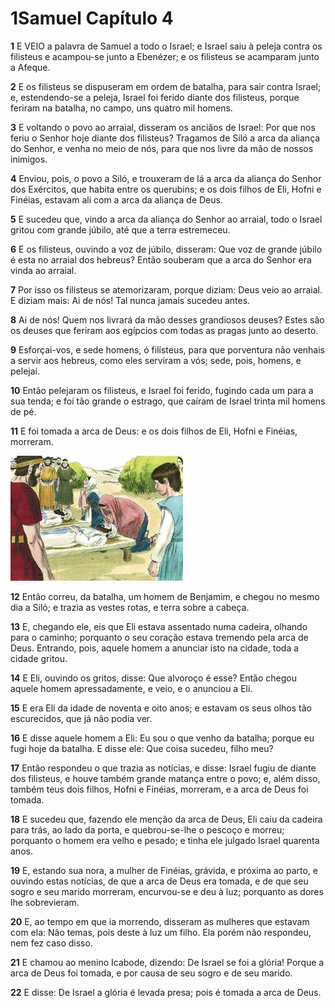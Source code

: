 # 1Samuel Capítulo 4

**1** 	E VEIO a palavra de Samuel a todo o Israel; e Israel saiu à peleja contra os filisteus e acampou-se junto a Ebenézer; e os filisteus se acamparam junto a Afeque.

**2** 	E os filisteus se dispuseram em ordem de batalha, para sair contra Israel; e, estendendo-se a peleja, Israel foi ferido diante dos filisteus, porque feriram na batalha, no campo, uns quatro mil homens.

**3** 	E voltando o povo ao arraial, disseram os anciãos de Israel: Por que nos feriu o Senhor hoje diante dos filisteus? Tragamos de Siló a arca da aliança do Senhor, e venha no meio de nós, para que nos livre da mão de nossos inimigos.

**4** 	Enviou, pois, o povo a Siló, e trouxeram de lá a arca da aliança do Senhor dos Exércitos, que habita entre os querubins; e os dois filhos de Eli, Hofni e Finéias, estavam ali com a arca da aliança de Deus.

**5** 	E sucedeu que, vindo a arca da aliança do Senhor ao arraial, todo o Israel gritou com grande júbilo, até que a terra estremeceu.

**6** 	E os filisteus, ouvindo a voz de júbilo, disseram: Que voz de grande júbilo é esta no arraial dos hebreus? Então souberam que a arca do Senhor era vinda ao arraial.

**7** 	Por isso os filisteus se atemorizaram, porque diziam: Deus veio ao arraial. E diziam mais: Ai de nós! Tal nunca jamais sucedeu antes.

**8** 	Ai de nós! Quem nos livrará da mão desses grandiosos deuses? Estes são os deuses que feriram aos egípcios com todas as pragas junto ao deserto.

**9** 	Esforçai-vos, e sede homens, ó filisteus, para que porventura não venhais a servir aos hebreus, como eles serviram a vós; sede, pois, homens, e pelejai.

**10** 	Então pelejaram os filisteus, e Israel foi ferido, fugindo cada um para a sua tenda; e foi tão grande o estrago, que caíram de Israel trinta mil homens de pé.

**11** 	E foi tomada a arca de Deus: e os dois filhos de Eli, Hofni e Finéias, morreram.

![](../Images/SweetPublishing/9-4-1.jpg) 

**12** 	Então correu, da batalha, um homem de Benjamim, e chegou no mesmo dia a Siló; e trazia as vestes rotas, e terra sobre a cabeça.

**13** 	E, chegando ele, eis que Eli estava assentado numa cadeira, olhando para o caminho; porquanto o seu coração estava tremendo pela arca de Deus. Entrando, pois, aquele homem a anunciar isto na cidade, toda a cidade gritou.

**14** 	E Eli, ouvindo os gritos, disse: Que alvoroço é esse? Então chegou aquele homem apressadamente, e veio, e o anunciou a Eli.

**15** 	E era Eli da idade de noventa e oito anos; e estavam os seus olhos tão escurecidos, que já não podia ver.

**16** 	E disse aquele homem a Eli: Eu sou o que venho da batalha; porque eu fugi hoje da batalha. E disse ele: Que coisa sucedeu, filho meu?

**17** 	Então respondeu o que trazia as notícias, e disse: Israel fugiu de diante dos filisteus, e houve também grande matança entre o povo; e, além disso, também teus dois filhos, Hofni e Finéias, morreram, e a arca de Deus foi tomada.

**18** 	E sucedeu que, fazendo ele menção da arca de Deus, Eli caiu da cadeira para trás, ao lado da porta, e quebrou-se-lhe o pescoço e morreu; porquanto o homem era velho e pesado; e tinha ele julgado Israel quarenta anos.

**19** 	E, estando sua nora, a mulher de Finéias, grávida, e próxima ao parto, e ouvindo estas notícias, de que a arca de Deus era tomada, e de que seu sogro e seu marido morreram, encurvou-se e deu à luz; porquanto as dores lhe sobrevieram.

**20** 	E, ao tempo em que ia morrendo, disseram as mulheres que estavam com ela: Não temas, pois deste à luz um filho. Ela porém não respondeu, nem fez caso disso.

**21** 	E chamou ao menino Icabode, dizendo: De Israel se foi a glória! Porque a arca de Deus foi tomada, e por causa de seu sogro e de seu marido.

**22** 	E disse: De Israel a glória é levada presa; pois é tomada a arca de Deus.

